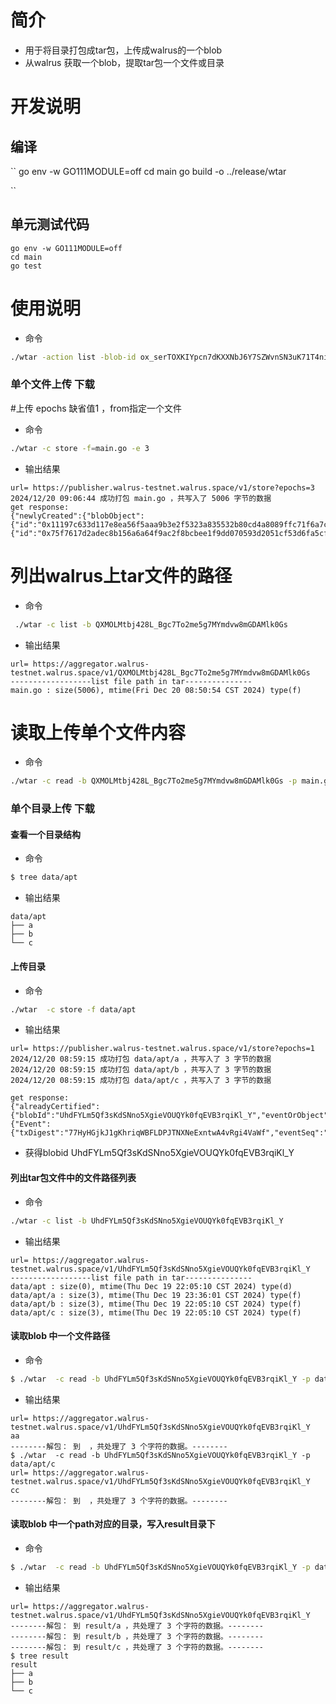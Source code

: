 # 简介
- 用于将目录打包成tar包，上传成walrus的一个blob
- 从walrus 获取一个blob，提取tar包一个文件或目录
# 开发说明
## 编译
``
go env -w GO111MODULE=off
cd main 
go build -o ../release/wtar

``

## 单元测试代码

```test
go env -w GO111MODULE=off
cd main
go test

```

# 使用说明
- 命令
```bash
./wtar -action list -blob-id ox_serTOXKIYpcn7dKXXNbJ6Y7SZWvnSN3uK71T4nig -out target
```
### 单个文件上传 下载

#上传 epochs 缺省值1 ，from指定一个文件
- 命令
```bash
./wtar -c store -f=main.go -e 3
```
- 输出结果
```
url= https://publisher.walrus-testnet.walrus.space/v1/store?epochs=3
2024/12/20 09:06:44 成功打包 main.go ，共写入了 5006 字节的数据
get response:
{"newlyCreated":{"blobObject":{"id":"0x11197c633d117e8ea56f5aaa9b3e2f5323a835532b80cd4a8089ffc71f6a7c53","registeredEpoch":63,"blobId":"QXMOLMtbj428L_Bgc7To2me5g7MYmdvw8mGDAMlk0Gs","size":6656,"encodingType":"RedStuff","certifiedEpoch":63,"storage":{"id":"0x75f7617d2adec8b156a6a64f9ac2f8bcbee1f9dd070593d2051cf53d6fa5cf1d","startEpoch":63,"endEpoch":66,"storageSize":65023000},"delet
```

# 列出walrus上tar文件的路径
- 命令
```bash
 ./wtar -c list -b QXMOLMtbj428L_Bgc7To2me5g7MYmdvw8mGDAMlk0Gs
```
- 输出结果
```
url= https://aggregator.walrus-testnet.walrus.space/v1/QXMOLMtbj428L_Bgc7To2me5g7MYmdvw8mGDAMlk0Gs
------------------list file path in tar---------------
main.go : size(5006), mtime(Fri Dec 20 08:50:54 CST 2024) type(f)
```

# 读取上传单个文件内容
- 命令
```bash
./wtar -c read -b QXMOLMtbj428L_Bgc7To2me5g7MYmdvw8mGDAMlk0Gs -p main.go
```

### 单个目录上传 下载
####  查看一个目录结构
- 命令
```bash
$ tree data/apt
```
- 输出结果
```
data/apt
├── a
├── b
└── c
```
#### 上传目录
- 命令
```bash
./wtar  -c store -f data/apt
```
- 输出结果
```
url= https://publisher.walrus-testnet.walrus.space/v1/store?epochs=1
2024/12/20 08:59:15 成功打包 data/apt/a ，共写入了 3 字节的数据
2024/12/20 08:59:15 成功打包 data/apt/b ，共写入了 3 字节的数据
2024/12/20 08:59:15 成功打包 data/apt/c ，共写入了 3 字节的数据

get response:
{"alreadyCertified":{"blobId":"UhdFYLm5Qf3sKdSNno5XgieVOUQYk0fqEVB3rqiKl_Y","eventOrObject":{"Event":{"txDigest":"77HyHGjkJ1gKhriqWBFLDPJTNXNeExntwA4vRgi4VaWf","eventSeq":"0"}},"endEpoch":64}}
```
- 获得blobid
UhdFYLm5Qf3sKdSNno5XgieVOUQYk0fqEVB3rqiKl_Y

#### 列出tar包文件中的文件路径列表
- 命令
```bash
./wtar -c list -b UhdFYLm5Qf3sKdSNno5XgieVOUQYk0fqEVB3rqiKl_Y
```
- 输出结果
```
url= https://aggregator.walrus-testnet.walrus.space/v1/UhdFYLm5Qf3sKdSNno5XgieVOUQYk0fqEVB3rqiKl_Y
------------------list file path in tar---------------
data/apt : size(0), mtime(Thu Dec 19 22:05:10 CST 2024) type(d)
data/apt/a : size(3), mtime(Thu Dec 19 23:36:01 CST 2024) type(f)
data/apt/b : size(3), mtime(Thu Dec 19 22:05:10 CST 2024) type(f)
data/apt/c : size(3), mtime(Thu Dec 19 22:05:10 CST 2024) type(f)
```


#### 读取blob 中一个文件路径
- 命令
```bash
$ ./wtar  -c read -b UhdFYLm5Qf3sKdSNno5XgieVOUQYk0fqEVB3rqiKl_Y -p data/apt/a
```
- 输出结果
```
url= https://aggregator.walrus-testnet.walrus.space/v1/UhdFYLm5Qf3sKdSNno5XgieVOUQYk0fqEVB3rqiKl_Y
aa
--------解包： 到  ，共处理了 3 个字符的数据。--------
$ ./wtar  -c read -b UhdFYLm5Qf3sKdSNno5XgieVOUQYk0fqEVB3rqiKl_Y -p data/apt/c
url= https://aggregator.walrus-testnet.walrus.space/v1/UhdFYLm5Qf3sKdSNno5XgieVOUQYk0fqEVB3rqiKl_Y
cc
--------解包： 到  ，共处理了 3 个字符的数据。--------
```

#### 读取blob 中一个path对应的目录，写入result目录下
- 命令
```bash
$ ./wtar  -c read -b UhdFYLm5Qf3sKdSNno5XgieVOUQYk0fqEVB3rqiKl_Y -p data/apt -o  result
```
- 输出结果
```
url= https://aggregator.walrus-testnet.walrus.space/v1/UhdFYLm5Qf3sKdSNno5XgieVOUQYk0fqEVB3rqiKl_Y
--------解包： 到 result/a ，共处理了 3 个字符的数据。--------
--------解包： 到 result/b ，共处理了 3 个字符的数据。--------
--------解包： 到 result/c ，共处理了 3 个字符的数据。--------
$ tree result
result
├── a
├── b
└── c


```